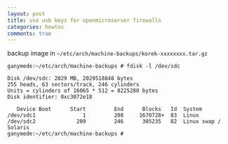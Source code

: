 ```yaml
---
layout: post
title: use usb keys for openmicroserver firewalls
categories: howtos
comments: true
---
```



backup image in `~/etc/arch/machine-backups/korek-xxxxxxxx.tar.gz`


    ganymede:~/etc/arch/machine-backups # fdisk -l /dev/sdc

    Disk /dev/sdc: 2029 MB, 2029518848 bytes
    255 heads, 63 sectors/track, 246 cylinders
    Units = cylinders of 16065 * 512 = 8225280 bytes
    Disk identifier: 0xc3072e18

       Device Boot      Start         End      Blocks   Id  System
    /dev/sdc1               1         208     1670728+  83  Linux
    /dev/sdc2             209         246      305235   82  Linux swap / Solaris
    ganymede:~/etc/arch/machine-backups # 


